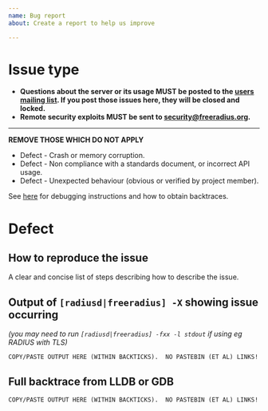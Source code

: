```yaml
---
name: Bug report
about: Create a report to help us improve

---
```


# Issue type
- **Questions about the server or its usage MUST be posted to the [users mailing list](http://freeradius.org/list/users.html).  If you post those issues here, they will be closed and locked.**
- **Remote security exploits MUST be sent to security@freeradius.org.**

***

**REMOVE THOSE WHICH DO NOT APPLY**
- Defect - Crash or memory corruption.
- Defect - Non compliance with a standards document, or incorrect API usage.
- Defect - Unexpected behaviour (obvious or verified by project member).

See [here](https://github.com/FreeRADIUS/freeradius-server/blob/v4.0.x/doc/bugs.md) for debugging instructions and how to obtain backtraces.

# Defect
## How to reproduce the issue

A clear and concise list of steps describing how to describe the issue.
 
## Output of ``[radiusd|freeradius] -X`` showing issue occurring
_(you may need to run ``[radiusd|freeradius] -fxx -l stdout`` if using eg RADIUS with TLS)_

```text
COPY/PASTE OUTPUT HERE (WITHIN BACKTICKS).  NO PASTEBIN (ET AL) LINKS!
```
## Full backtrace from LLDB or GDB

```text
COPY/PASTE OUTPUT HERE (WITHIN BACKTICKS).  NO PASTEBIN (ET AL) LINKS!
```
